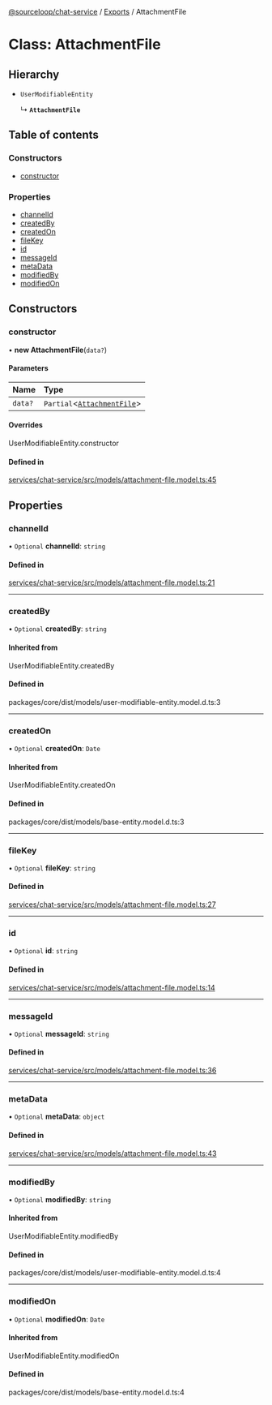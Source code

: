 [@sourceloop/chat-service](../README.md) / [Exports](../modules.md) / AttachmentFile

# Class: AttachmentFile

## Hierarchy

- `UserModifiableEntity`

  ↳ **`AttachmentFile`**

## Table of contents

### Constructors

- [constructor](AttachmentFile.md#constructor)

### Properties

- [channelId](AttachmentFile.md#channelid)
- [createdBy](AttachmentFile.md#createdby)
- [createdOn](AttachmentFile.md#createdon)
- [fileKey](AttachmentFile.md#filekey)
- [id](AttachmentFile.md#id)
- [messageId](AttachmentFile.md#messageid)
- [metaData](AttachmentFile.md#metadata)
- [modifiedBy](AttachmentFile.md#modifiedby)
- [modifiedOn](AttachmentFile.md#modifiedon)

## Constructors

### constructor

• **new AttachmentFile**(`data?`)

#### Parameters

| Name | Type |
| :------ | :------ |
| `data?` | `Partial`<[`AttachmentFile`](AttachmentFile.md)\> |

#### Overrides

UserModifiableEntity.constructor

#### Defined in

[services/chat-service/src/models/attachment-file.model.ts:45](https://github.com/sourcefuse/loopback4-microservice-catalog/blob/b93c60ac7/services/chat-service/src/models/attachment-file.model.ts#L45)

## Properties

### channelId

• `Optional` **channelId**: `string`

#### Defined in

[services/chat-service/src/models/attachment-file.model.ts:21](https://github.com/sourcefuse/loopback4-microservice-catalog/blob/b93c60ac7/services/chat-service/src/models/attachment-file.model.ts#L21)

___

### createdBy

• `Optional` **createdBy**: `string`

#### Inherited from

UserModifiableEntity.createdBy

#### Defined in

packages/core/dist/models/user-modifiable-entity.model.d.ts:3

___

### createdOn

• `Optional` **createdOn**: `Date`

#### Inherited from

UserModifiableEntity.createdOn

#### Defined in

packages/core/dist/models/base-entity.model.d.ts:3

___

### fileKey

• `Optional` **fileKey**: `string`

#### Defined in

[services/chat-service/src/models/attachment-file.model.ts:27](https://github.com/sourcefuse/loopback4-microservice-catalog/blob/b93c60ac7/services/chat-service/src/models/attachment-file.model.ts#L27)

___

### id

• `Optional` **id**: `string`

#### Defined in

[services/chat-service/src/models/attachment-file.model.ts:14](https://github.com/sourcefuse/loopback4-microservice-catalog/blob/b93c60ac7/services/chat-service/src/models/attachment-file.model.ts#L14)

___

### messageId

• `Optional` **messageId**: `string`

#### Defined in

[services/chat-service/src/models/attachment-file.model.ts:36](https://github.com/sourcefuse/loopback4-microservice-catalog/blob/b93c60ac7/services/chat-service/src/models/attachment-file.model.ts#L36)

___

### metaData

• `Optional` **metaData**: `object`

#### Defined in

[services/chat-service/src/models/attachment-file.model.ts:43](https://github.com/sourcefuse/loopback4-microservice-catalog/blob/b93c60ac7/services/chat-service/src/models/attachment-file.model.ts#L43)

___

### modifiedBy

• `Optional` **modifiedBy**: `string`

#### Inherited from

UserModifiableEntity.modifiedBy

#### Defined in

packages/core/dist/models/user-modifiable-entity.model.d.ts:4

___

### modifiedOn

• `Optional` **modifiedOn**: `Date`

#### Inherited from

UserModifiableEntity.modifiedOn

#### Defined in

packages/core/dist/models/base-entity.model.d.ts:4
